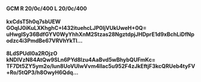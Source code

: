 #### GCM R 20/0c/400 L 20/0c/400
**kxCdsT5h0q7sbUEW**<br/>**GOqIJ0iKuLXKhghC+I432ituehcLJP0IjVUkUweH+0Q=**<br/>**uHwglSy36BdfGYV0WyYhhXnM2Stzas28NgztdpjJHDprE1d9xBchLiDfNpodzc4i3PmdBe67VRVhYkTl...**<br/><br/>
**8LdSPUdl0a2ROjzO**<br/>**kNDlVzN84AtQw9SLn6PYd8lzu4AaBvd5wBhybQUFmKc=**<br/>**TF7Dt5ZY5ym2o/Iun8UoVUlwVvm4lIac5u952F4zJkEftjF3kcQRUeb4tyFV+Ro/5tQP3/h8OwyH6Qdq...**